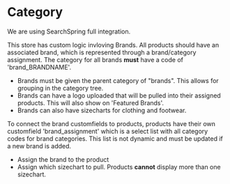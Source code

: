 # Category

We are using SearchSpring full integration.

This store has custom logic invloving Brands. All products should have an associated brand, which is represented through a brand/category assignment. The category for all brands **must** have a code of 'brand_BRANDNAME'. 

- Brands must be given the parent category of "brands". This allows for grouping in the category tree.
- Brands can have a logo uploaded that will be pulled into their assigned products. This will also show on 'Featured Brands'.
- Brands can also have sizecharts for clothing and footwear. 


To connect the brand customfields to products, products have their own customfield 'brand_assignment' which is a select list with all category codes for brand categories. This list is not dynamic and must be updated if a new brand is added.

- Assign the brand to the product
- Assign which sizechart to pull. Products **cannot** display more than one sizechart.
